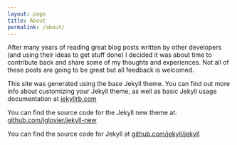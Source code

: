 ```yaml
---
layout: page
title: About
permalink: /about/
---
```


After many years of reading great blog posts written by other developers (and using their ideas to get stuff done) I decided it was about time to contribute back and share some of my thoughts and experiences.  Not all of these posts are going to be great but all feedback is welcomed.

This site was generated using the base Jekyll theme. You can find out more info about customizing your Jekyll theme, as well as basic Jekyll usage documentation at [jekyllrb.com](http://jekyllrb.com/)

You can find the source code for the Jekyll new theme at: [github.com/jglovier/jekyll-new](https://github.com/jglovier/jekyll-new)

You can find the source code for Jekyll at [github.com/jekyll/jekyll](https://github.com/jekyll/jekyll)
